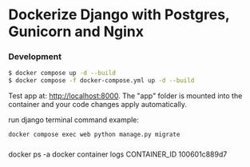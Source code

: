 # Dockerize Django with Postgres, Gunicorn and Nginx

### Development

```sh
$ docker compose up -d --build
$ docker compose -f docker-compose.yml up -d --build
```

Test app at: [http://localhost:8000](http://localhost:8000). The "app" folder is mounted into the container and your code changes apply automatically.

run django terminal command example:

```sh
docker compose exec web python manage.py migrate
```

###

docker ps -a
docker container logs CONTAINER_ID
100601c889d7
